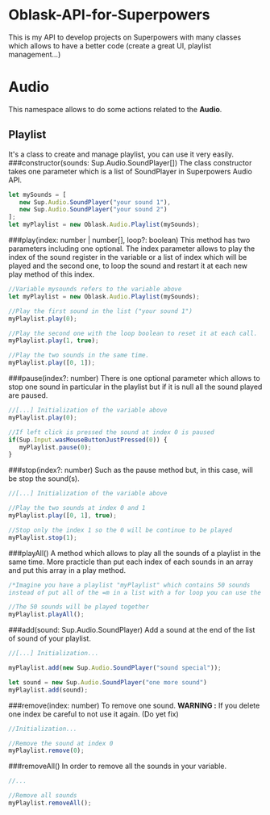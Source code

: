 # Oblask-API-for-Superpowers
This is my API to develop projects on Superpowers with many classes which allows to have a better code (create a great UI, playlist management...)

# Audio
This namespace allows to do some actions related to the **Audio**.
## Playlist
It's a class to create and manage playlist, you can use it very easily.
###constructor(sounds: Sup.Audio.SoundPlayer[])
The class constructor takes one parameter which is a list of SoundPlayer in Superpowers Audio API.

```typescript
let mySounds = [
   new Sup.Audio.SoundPlayer("your sound 1"), 
   new Sup.Audio.SoundPlayer("your sound 2")
];
let myPlaylist = new Oblask.Audio.Playlist(mySounds);
```

###play(index: number | number[], loop?: boolean)
This method has two parameters including one optional. The index parameter allows to play the index of the sound register in the variable or a list of index which will be played and the second one, to loop the sound and restart it at each new play method of this index.

```typescript
//Variable mysounds refers to the variable above
let myPlaylist = new Oblask.Audio.Playlist(mySounds); 

//Play the first sound in the list ("your sound 1")
myPlaylist.play(0);

//Play the second one with the loop boolean to reset it at each call.
myPlaylist.play(1, true);

//Play the two sounds in the same time.
myPlaylist.play([0, 1]);
```

###pause(index?: number)
There is one optional parameter which allows to stop one sound in particular in the playlist but if it is null all the sound played are paused.

```typescript
//[...] Initialization of the variable above
myPlaylist.play(0);

//If left click is pressed the sound at index 0 is paused
if(Sup.Input.wasMouseButtonJustPressed(0)) {
   myPlaylist.pause(0);
}
```

###stop(index?: number)
Such as the pause method but, in this case, will be stop the sound(s).

```typescript
//[...] Initialization of the variable above

//Play the two sounds at index 0 and 1
myPlaylist.play([0, 1], true);

//Stop only the index 1 so the 0 will be continue to be played
myPlaylist.stop(1);
```

###playAll()
A method which allows to play all the sounds of a playlist in the same time. More practicle than put each index of each sounds in an array and put this array in a play method.

```typescript
/*Imagine you have a playlist "myPlaylist" which contains 50 sounds
instead of put all of the =m in a list with a for loop you can use the playAll method*/

//The 50 sounds will be played together
myPlaylist.playAll();
```

###add(sound: Sup.Audio.SoundPlayer)
Add a sound at the end of the list of sound of your playlist.

```typescript
//[...] Initialization...

myPlaylist.add(new Sup.Audio.SoundPlayer("sound special"));

let sound = new Sup.Audio.SoundPlayer("one more sound")
myPlaylist.add(sound);
```

###remove(index: number)
To remove one sound. 
**WARNING :** If you delete one index be careful to not use it again. (Do yet fix)

```typescript
//Initialization...

//Remove the sound at index 0
myPlaylist.remove(0);
```

###removeAll()
In order to remove all the sounds in your variable.

```typescript
//...

//Remove all sounds
myPlaylist.removeAll();
```
